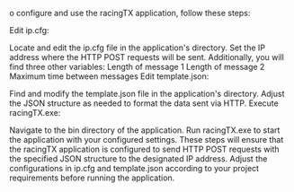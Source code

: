o configure and use the racingTX application, follow these steps:

Edit ip.cfg:

Locate and edit the ip.cfg file in the application's directory.
Set the IP address where the HTTP POST requests will be sent. Additionally, you will find three other variables:
Length of message 1
Length of message 2
Maximum time between messages
Edit template.json:

Find and modify the template.json file in the application's directory.
Adjust the JSON structure as needed to format the data sent via HTTP.
Execute racingTX.exe:

Navigate to the bin directory of the application.
Run racingTX.exe to start the application with your configured settings.
These steps will ensure that the racingTX application is configured to send HTTP POST requests with the specified JSON structure to the designated IP address. Adjust the configurations in ip.cfg and template.json according to your project requirements before running the application.
